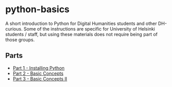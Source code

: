 # python-basics

A short introduction to Python for Digital Humanities students and other DH-curious. Some of the instructions are specific for University of Helsinki students / staff, but using these materials does not require being part of those groups.
## Parts

* [Part 1 - Installing Python](./1_installing_python/part1.md)
* [Part 2 - Basic Concepts](./2_basic_concepts/part2.md)
* [Part 3 - Basic Concepts II](./3_basic_concepts_ii/part3.md)
